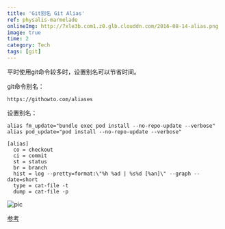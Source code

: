 ```yaml
---
title: 'Git别名 Git Alias'
ref: physalis-marmelade
onlineImg: http://7xle3b.com1.z0.glb.clouddn.com/2016-08-14-alias.png
image: true
time: 2
category: Tech
tags: [git]
--- 
```


平时使用git命令较多时，设置别名可以节省时间。

git命令别名：

    https://githowto.com/aliases
  
设置别名：

    alias fm_update="bundle exec pod install --no-repo-update --verbose"
    alias pod_update="pod install --no-repo-update --verbose"
    
    [alias]
      co = checkout
      ci = commit
      st = status
      br = branch
      hist = log --pretty=format:\"%h %ad | %s%d [%an]\" --graph --date=short
      type = cat-file -t
      dump = cat-file -p
    
![pic](http://7xle3b.com1.z0.glb.clouddn.com/2016-08-14-alias.png)

[参考](https://git-scm.com/book/en/v2/Git-Basics-Git-Aliases)

